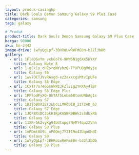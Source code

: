 ```yaml
---
layout: produk-casinghp
title: Dark Souls Demon Samsung Galaxy S9 Plus Case
categories: samsung
tags: galaxy

# Produk
product-title: Dark Souls Demon Samsung Galaxy S9 Plus Case
harga: 90000
sku: hn-3442
image-drive: 1wYyQgLpf-3BHRoLwReFmE0n-bJ2l3bDb
gallery:
  - url: 1FleDSvYm_vxkGo7X-9KW5N1g6XX5KYXY
    title: Galaxy Note 8
  - url: 1-gCx1y_cHZsrqNYybzQ-TYXPUOgM0yje
    title: Galaxy S6
  - url: 1wv7OCTJVvRAsgd-ez2axxcgsMtvIpUFe
    title: Galaxy S6 Edge
  - url: 1CxTT7o7e6GsWkWz3FZlELgZYRXAy4lBT
    title: Galaxy S6 Edge Plus
  - url: 1PF7pdFyXQ-OhTAf5Lebm58tomUNbAg1s
    title: Galaxy S7
  - url: 1D1joBUXZET3EDcLLMHdOiB_2zTzAD_6J
    title: Galaxy S7 Edge
  - url: 1JQFBXsDC3pkH1KpKASBR9BWk2sSdbxRS
    title: Galaxy S8
  - url: 11XR-5k2vyKg94Udtupq7NvMY4quzXVhn
    title: Galaxy S8 Plus
  - url: 1mPDmt8U9L_oP0Qmj7Y2II9o4ZUquGHdI
    title: Galaxy S9
  - url: 1wYyQgLpf-3BHRoLwReFmE0n-bJ2l3bDb
    title: Galaxy S9 Plus
---
```

